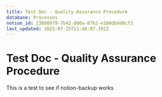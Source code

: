 ```yaml
---
title: Test Doc - Quality Assurance Procedure
database: Processes
notion_id: 23880979-7b42-800a-87b2-e160db9d0cf3
last_updated: 2025-07-25T11:48:07.192Z
---
```


# Test Doc - Quality Assurance Procedure


This is a test to see if notion-backup works

